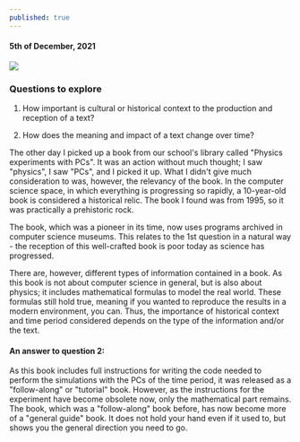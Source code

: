 ```yaml
---
published: true
---
```

#### 5th of December, 2021

![]({{site.baseurl}}/https://media.springernature.com/w306/springer-static/cover-hires/book/978-3-642-79462-9)

### Questions to explore

1) How important is cultural or historical context to the production and reception of a text?

2) How does the meaning and impact of a text change over time? 

The other day I picked up a book from our school's library called "Physics experiments with PCs". It was an action without much thought; I saw "physics", I saw "PCs", and I picked it up. What I didn't give much consideration to was, however, the relevancy of the book. In the computer science space, in which everything is progressing so rapidly, a 10-year-old book is considered a historical relic. The book I found was from 1995, so it was practically a prehistoric rock.

The book, which was a pioneer in its time, now uses programs archived in computer science museums. This relates to the 1st question in a natural way - the reception of this well-crafted book is poor today as science has progressed. 

There are, however, different types of information contained in a book. As this book is not about computer science in general, but is also about physics; it includes mathematical formulas to model the real world. These formulas still hold true, meaning if you wanted to reproduce the results in a modern environment, you can. Thus, the importance of historical context and time period considered depends on the type of the information and/or the text.  

#### An answer to question 2:

As this book includes full instructions for writing the code needed to perform the simulations with the PCs of the time period, it was released as a "follow-along" or "tutorial" book. However, as the  instructions for the experiment have become obsolete now, only the mathematical part remains. The book, which was a "follow-along" book before, has now become more of a "general guide" book. It does not hold your hand even if it used to, but shows you the general direction you need to go.
